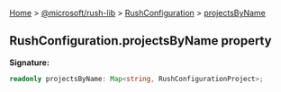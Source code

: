 [Home](./index) &gt; [@microsoft/rush-lib](./rush-lib.md) &gt; [RushConfiguration](./rush-lib.rushconfiguration.md) &gt; [projectsByName](./rush-lib.rushconfiguration.projectsbyname.md)

## RushConfiguration.projectsByName property

<b>Signature:</b>

```typescript
readonly projectsByName: Map<string, RushConfigurationProject>;
```
